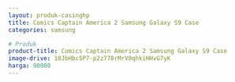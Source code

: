 ```yaml
---
layout: produk-casinghp
title: Comics Captain America 2 Samsung Galaxy S9 Case
categories: samsung

# Produk
product-title: Comics Captain America 2 Samsung Galaxy S9 Case
image-drive: 10JbHbcSP7-p2z778rMrV0qhkiHHvG7yK
harga: 90000
---
```


